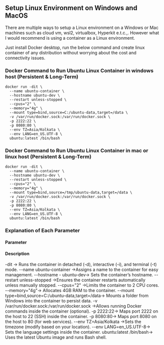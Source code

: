 ## Setup Linux Environment on Windows and MacOS
There are multiple ways to setup a Linux environment on a Windows or Mac machines such as cloud vm, wsl2, virtualbox, Hyperkit e.t.c.,. However what I would recommend is using a container as a Linux environment.

Just install Docker desktop, run the below command and create linux container of any distribution without worrying about the cost and connectivity issues.

### Docker Command to Run Ubuntu Linux Container in windows host (Persistent & Long-Term)
```
docker run -dit \
  --name ubuntu-container \
  --hostname ubuntu-dev \
  --restart unless-stopped \
  --cpus="2" \
  --memory="4g" \
  --mount type=bind,source=C:/ubuntu-data,target=/data \
  -v /var/run/docker.sock:/var/run/docker.sock \
  -p 2222:22 \
  -p 8080:80 \
  --env TZ=Asia/Kolkata \
  --env LANG=en_US.UTF-8 \
  ubuntu:latest /bin/bash
```
### Docker Command to Run Ubuntu Linux Container in mac or linux host (Persistent & Long-Term)
```
docker run -dit \
  --name ubuntu-container \
  --hostname ubuntu-dev \
  --restart unless-stopped \
  --cpus="2" \
  --memory="4g" \
  --mount type=bind,source=/tmp/ubuntu-data,target=/data \
  -v /var/run/docker.sock:/var/run/docker.sock \
  -p 2222:22 \
  -p 8080:80 \
  --env TZ=Asia/Kolkata \
  --env LANG=en_US.UTF-8 \
  ubuntu:latest /bin/bash
```          
### Explanation of Each Parameter
#### Parameter 
#### Description
-dit	-> Runs the container in detached (-d), interactive (-i), and terminal (-t) mode.
--name ubuntu-container	->Assigns a name to the container for easy management.
--hostname - ubuntu-dev->	Sets the container’s hostname.
--restart unless-stopped	->Ensures the container restarts automatically unless manually stopped.
--cpus="2"	->Limits the container to 2 CPU cores.
--memory="4g"->	Allocates 4GB RAM to the container.
--mount type=bind,source=C:/ubuntu-data,target=/data->	Mounts a folder from Windows into the container to persist data.
-v /var/run/docker.sock:/var/run/docker.sock	->Allows running Docker commands inside the container (optional).
-p 2222:22->	Maps port 2222 on the host to 22 (SSH) inside the container.
-p 8080:80-> Maps port 8080 on the host to 80 (for web services).
--env TZ=Asia/Kolkata	->Sets the timezone (modify based on your location).
--env LANG=en_US.UTF-8-> Sets the language settings inside the container.
ubuntu:latest /bin/bash->	Uses the latest Ubuntu image and runs Bash shell.

